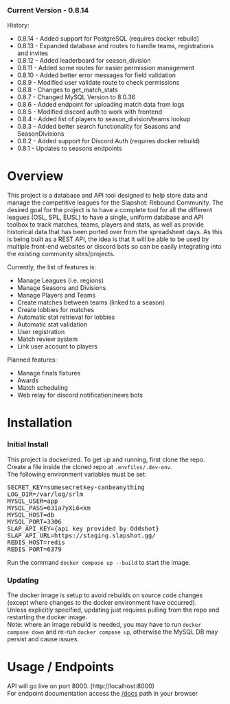 ### Current Version - 0.8.14
History:
 - 0.8.14 - Added support for PostgreSQL (requires docker rebuild)
 - 0.8.13 - Expanded database and routes to handle teams, registrations and invites
 - 0.8.12 - Added leaderboard for season_division
 - 0.8.11 - Added some routes for easier permission management
 - 0.8.10 - Added better error messages for field validation
 - 0.8.9 - Modified user validate route to check permissions
 - 0.8.8 - Changes to get_match_stats
 - 0.8.7 - Changed MySQL Version to 8.0.36
 - 0.8.6 - Added endpoint for uploading match data from logs
 - 0.8.5 - Modified discord auth to work with frontend
 - 0.8.4 - Added list of players to season_division/teams lookup
 - 0.8.3 - Added better search functionality for Seasons and SeasonDivisions
 - 0.8.2 - Added support for Discord Auth (requires docker rebuild)
 - 0.8.1 - Updates to seasons endpoints

# Overview

This project is a database and API tool designed to help store data and manage the competitive leagues for the
Slapshot: Rebound Community.
The desired goal for the project is to have a complete tool for all the different leagues (OSL, SPL, EUSL) to have a
single, uniform database and API toolbox to track matches, teams, players and stats, as well as provide historical data
that has been ported over from the spreadsheet days.
As this is being built as a REST API, the idea is that it will be able to be used by multiple front-end websites or discord bots
so can be easily integrating into the existing community sites/projects.

Currently, the list of features is:
- Manage Leagues (i.e. regions)
- Manage Seasons and Divisions
- Manage Players and Teams
- Create matches between teams (linked to a season)
- Create lobbies for matches
- Automatic stat retrieval for lobbies
- Automatic stat validation
- User registration
- Match review system
- Link user account to players

Planned features:
- Manage finals fixtures
- Awards
- Match scheduling
- Web relay for discord notification/news bots

# Installation

### Initial Install

This project is dockerized. To get up and running, first clone the repo.  
Create a file inside the cloned repo at `.envfiles/.dev-env`.  
The following environment variables must be set:
<pre>
SECRET_KEY=somesecretkey-canbeanything
LOG_DIR=/var/log/srlm
MYSQL_USER=app
MYSQL_PASS=631a7yXL6&lt;km
MYSQL_HOST=db
MYSQL_PORT=3306
SLAP_API_KEY={api key provided by Oddshot}
SLAP_API_URL=https://staging.slapshot.gg/
REDIS_HOST=redis
REDIS_PORT=6379
</pre>

Run the command `docker compose up --build` to start the image. 

### Updating

The docker image is setup to avoid rebuilds on source code changes (except where changes to the docker environment have occurred).  
Unless explicitly specified, updating just requires pulling from the repo and restarting the docker image.  
Note: where an image rebuild is needed, you may have to run `docker compose down` and re-run `docker compose up`, otherwise the MySQL DB may persist and cause issues.

# Usage / Endpoints
API will go live on port 8000. (http://localhost:8000)  
For endpoint documentation access the [/docs](http://localhost:8000/docs) path in your browser 

